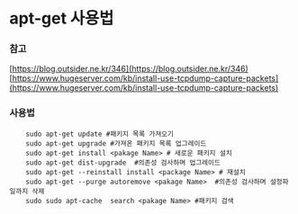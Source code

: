 # apt-get 사용법
### 참고
[https://blog.outsider.ne.kr/346](https://blog.outsider.ne.kr/346)  
[https://www.hugeserver.com/kb/install-use-tcpdump-capture-packets](https://www.hugeserver.com/kb/install-use-tcpdump-capture-packets)

### 사용법
```shell
    sudo apt-get update #패키지 목록 가져오기
    sudo apt-get upgrade #가져온 패키지 목록 업그레이드
    sudo apt-get install <pakage Name> # 새로운 패키지 설치
    sudo apt-get dist-upgrade  #의존성 검사하며 업그레이드
    sudo apt-get --reinstall install <package Name> # 재설치
    sudo apt-get --purge autoremove <pakage Name>  #의존성 검사하며 설정파일까지 삭제
    sudo sudo apt-cache  search <pakage Name> #패키지 검색
```

